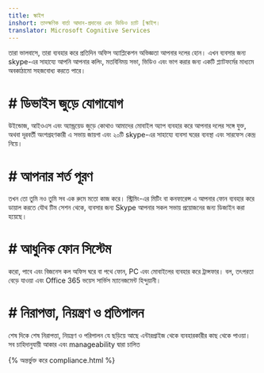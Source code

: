 ```yaml
---
title: স্কাইপ
inshort: তাত্ক্ষণিক বার্তা আদান-প্রদানের এবং ভিডিও চ্যাট [স্কাইপ।
translator: Microsoft Cognitive Services
---
```


তারা ভালবাসে, তারা ব্যবহার করে প্রতিদিন অফিস অ্যাপ্লিকেশন অভিজ্ঞতা আপনার দলের হোন। এখন ব্যবসার জন্য skype-এর সাহায্যে আপনি আপনার কলিং, মতবিনিময় সভা, ভিডিও এবং ভাগ করার জন্য একটি প্ল্যাটফর্মের মাধ্যমে অবকাঠামো সহজবোধ্য করতে পারে। 

# # ডিভাইস জুড়ে যোগাযোগ
উইন্ডোজ, আইওএস এবং অ্যান্ড্রয়েড জুড়ে কোথাও আমাদের মোবাইল অ্যাপ ব্যবহার করে আপনার দলের সঙ্গে যুক্ত, অথবা দূরবর্তী অংশগ্রহণকারী এ সভায় জায়গা এবং ২০টি skype-এর সাহায্যে ব্যবসা ঘরের ব্যবস্থা এবং সারফেস কেন্দ্র নিয়ে।

# # আপনার শর্ত পূরণ
তখন তো তুমি নও তুমি সব এক রুমে মতো কাজ করে। স্ট্রিমিং-এর মিটিং বা কনফারেন্স এ আপনার ফোন ব্যবহার করে ডায়াল করতে যৌথ টিম সেশন থেকে, ব্যবসার জন্য Skype আপনার সকল সভায় প্রয়োজনের জন্য ডিজাইন করা হয়েছে। 

# # আধুনিক ফোন সিস্টেম
করো, পাবে এবং বিজনেস কল অফিস ঘরে বা পথে ফোন, PC এবং মোবাইলের ব্যবহার করে ট্রান্সফার। বল, তৎপরতা বেড়ে যাওয়া এবং Office 365 ভয়েস সার্ভিস ম্যানেজমেন্ট হিন্দুয়ানী। 

# # নিরাপত্তা, নিয়ন্ত্রণ ও প্রতিপালন
শেষ দিকে শেষ নিরাপত্তা, নিয়ন্ত্রণ ও পরিপালন যে ছড়িয়ে আছে এন্টারপ্রাইজ থেকে ব্যবহারকারীর কাছ থেকে পাওয়া। সব চাহিদানুযায়ী আকার এবং manageability দ্বারা চালিত 

{% অন্তর্ভুক্ত করে compliance.html %}

